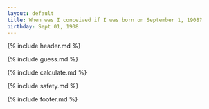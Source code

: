 ```yaml
---
layout: default
title: When was I conceived if I was born on September 1, 1908?
birthday: Sept 01, 1908
---
```


{% include header.md %}

{% include guess.md %}

{% include calculate.md %}

{% include safety.md %}

{% include footer.md %}



